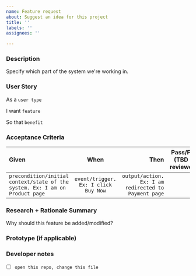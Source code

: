 ```yaml
---
name: Feature request
about: Suggest an idea for this project
title: ''
labels: ''
assignees: ''

---
```


### Description

Specify which part of the system we're working in.


### User Story
As a `user type`

I want `feature`

So that `benefit`


### Acceptance Criteria
| Given | When | Then | Pass/Fail (TBD by reviewer) |
| :---  |:---: | ---: |---:                         |
| `precondition/initial context/state of the system. Ex: I am on Product page` | `event/trigger. Ex: I click Buy Now` |`output/action. Ex: I am redirected to Payment page` |   |



### Research + Rationale Summary

Why should this feature be added/modified?

### Prototype (if applicable)

### Developer notes
- [ ] `open this repo, change this file`
